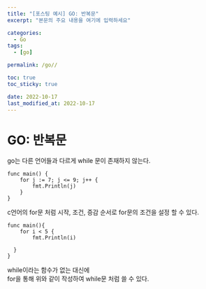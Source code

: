 ```yaml
---
title: "[포스팅 예시] GO: 반복문"
excerpt: "본문의 주요 내용을 여기에 입력하세요"

categories:
  - Go
tags:
  - [go]

permalink: /go//

toc: true
toc_sticky: true

date: 2022-10-17
last_modified_at: 2022-10-17
---
```



# GO: 반복문

go는 다른 언어들과 다르게 while 문이 존재하지 않는다. 
```
func main() {
	for j := 7; j <= 9; j++ {
		fmt.Println(j)
	}
}
```

c언어의 for문 처럼 시작, 조건, 증감 순서로 for문의 조건을 설정 할 수 있다.


```
func main(){
	for i < 5 { 
		fmt.Println(i)

  }
}
```
while이라는 함수가 없는 대신에   
for을 통해 위와 같이 작성하여 while문 처럼 쓸 수 있다.